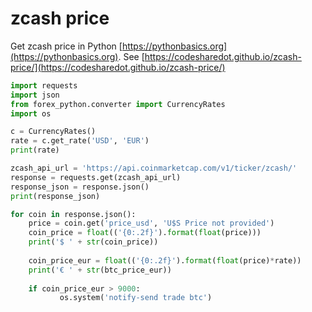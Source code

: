 # zcash price

Get zcash price in Python [https://pythonbasics.org](https://pythonbasics.org).
See [https://codesharedot.github.io/zcash-price/](https://codesharedot.github.io/zcash-price/)

```python
import requests
import json
from forex_python.converter import CurrencyRates
import os

c = CurrencyRates()
rate = c.get_rate('USD', 'EUR') 
print(rate)

zcash_api_url = 'https://api.coinmarketcap.com/v1/ticker/zcash/'
response = requests.get(zcash_api_url)
response_json = response.json()
print(response_json)

for coin in response.json():
    price = coin.get('price_usd', 'U$S Price not provided')
    coin_price = float(('{0:.2f}').format(float(price)))
    print('$ ' + str(coin_price))
    
    coin_price_eur = float(('{0:.2f}').format(float(price)*rate))   
    print('€ ' + str(btc_price_eur))
    
    if coin_price_eur > 9000:
           os.system('notify-send trade btc')
           
```
